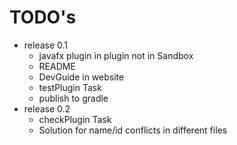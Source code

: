 # TODO's

- release 0.1
    - javafx plugin in plugin not in Sandbox
    - README
    - DevGuide in website
    - testPlugin Task
    - publish to gradle
- release 0.2
    - checkPlugin Task
    - Solution for name/id conflicts in different files
